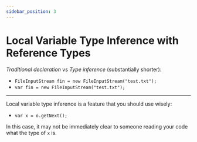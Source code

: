 ```yaml
---
sidebar_position: 3
---
```


# Local Variable Type Inference with Reference Types

_Traditional declaration_ vs _Type inference_ (substantially shorter):
- `FileInputStream fin = new FileInputStream("test.txt");`
- `var fin = new FileInputStream("test.txt");`

<hr />

Local variable type inference is a feature that you should use wisely:
- `var x = o.getNext();`

In this case, it may not be immediately clear to someone reading your code what the type of `x` is.
